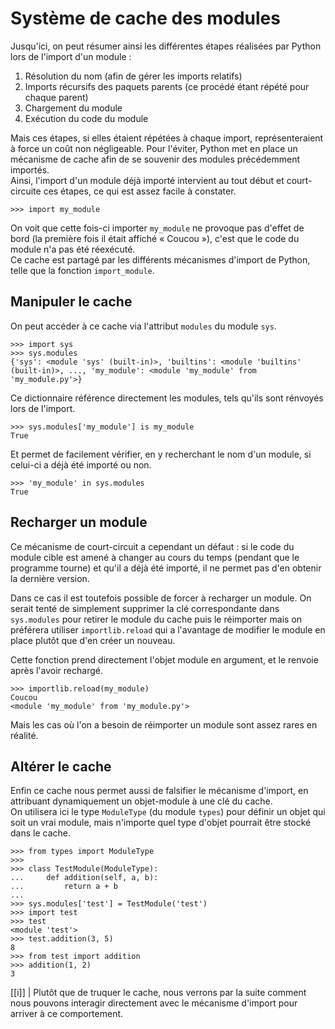 # Système de cache des modules

Jusqu'ici, on peut résumer ainsi les différentes étapes réalisées par Python lors de l'import d'un module :

1. Résolution du nom (afin de gérer les imports relatifs)
2. Imports récursifs des paquets parents (ce procédé étant répété pour chaque parent)
3. Chargement du module
4. Exécution du code du module

Mais ces étapes, si elles étaient répétées à chaque import, représenteraient à force un coût non négligeable.
Pour l'éviter, Python met en place un mécanisme de cache afin de se souvenir des modules précédemment importés.  
Ainsi, l'import d'un module déjà importé intervient au tout début et court-circuite ces étapes, ce qui est assez facile à constater.

```pycon
>>> import my_module
```

On voit que cette fois-ci importer `my_module` ne provoque pas d'effet de bord (la première fois il était affiché « Coucou »), c'est que le code du module n'a pas été réexécuté.  
Ce cache est partagé par les différents mécanismes d'import de Python, telle que la fonction `import_module`.

## Manipuler le cache

On peut accéder à ce cache via l'attribut `modules` du module `sys`.

```pycon
>>> import sys
>>> sys.modules
{'sys': <module 'sys' (built-in)>, 'builtins': <module 'builtins' (built-in)>, ..., 'my_module': <module 'my_module' from 'my_module.py'>}
```

Ce dictionnaire référence directement les modules, tels qu'ils sont rénvoyés lors de l'import.

```pycon
>>> sys.modules['my_module'] is my_module
True
```

Et permet de facilement vérifier, en y recherchant le nom d'un module, si celui-ci a déjà été importé ou non.

```pycon
>>> 'my_module' in sys.modules
True
```

## Recharger un module

Ce mécanisme de court-circuit a cependant un défaut : si le code du module cible est amené à changer au cours du temps (pendant que le programme tourne) et qu'il a déjà été importé, il ne permet pas d'en obtenir la dernière version.

Dans ce cas il est toutefois possible de forcer à recharger un module.
On serait tenté de simplement supprimer la clé correspondante dans `sys.modules` pour retirer le module du cache puis le réimporter mais on préférera utiliser `importlib.reload` qui a l'avantage de modifier le module en place plutôt que d'en créer un nouveau.

Cette fonction prend directement l'objet module en argument, et le renvoie après l'avoir rechargé.

```pycon
>>> importlib.reload(my_module)
Coucou
<module 'my_module' from 'my_module.py'>
```

Mais les cas où l'on a besoin de réimporter un module sont assez rares en réalité.

## Altérer le cache

Enfin ce cache nous permet aussi de falsifier le mécanisme d'import, en attribuant dynamiquement un objet-module à une clé du cache.  
On utilisera ici le type `ModuleType` (du module `types`) pour définir un objet qui soit un vrai module, mais n'importe quel type d'objet pourrait être stocké dans le cache.

```pycon
>>> from types import ModuleType
>>> 
>>> class TestModule(ModuleType):
...     def addition(self, a, b):
...         return a + b
... 
>>> sys.modules['test'] = TestModule('test')
>>> import test
>>> test
<module 'test'>
>>> test.addition(3, 5)
8
>>> from test import addition
>>> addition(1, 2)
3
```

[[i]]
| Plutôt que de truquer le cache, nous verrons par la suite comment nous pouvons interagir directement avec le mécanisme d'import pour arriver à ce comportement.

